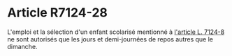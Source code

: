 # Article R7124-28

L'emploi et la sélection d'un enfant scolarisé mentionné à [l'article L. 7124-8][1] ne sont autorisés que les jours et demi-journées de repos autres que le dimanche.

 [1]: /affichCodeArticle.do?cidTexte=LEGITEXT000006072050&idArticle=LEGIARTI000006904642&dateTexte=&categorieLien=cid